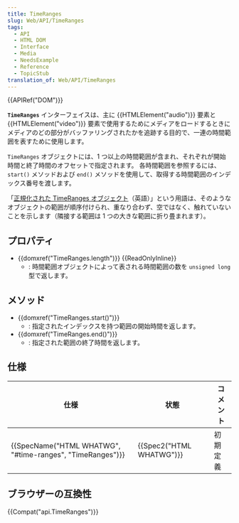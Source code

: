 ```yaml
---
title: TimeRanges
slug: Web/API/TimeRanges
tags:
  - API
  - HTML DOM
  - Interface
  - Media
  - NeedsExample
  - Reference
  - TopicStub
translation_of: Web/API/TimeRanges
---
```

{{APIRef("DOM")}}

**`TimeRanges`** インターフェイスは、主に {{HTMLElement("audio")}} 要素と {{HTMLElement("video")}} 要素で使用するためにメディアをロードするときにメディアのどの部分がバッファリングされたかを追跡する目的で、一連の時間範囲を表すために使用します。

`TimeRanges` オブジェクトには、1 つ以上の時間範囲が含まれ、それぞれが開始時間と終了時間のオフセットで指定されます。 各時間範囲を参照するには、`start()` メソッドおよび `end()` メソッドを使用して、取得する時間範囲のインデックス番号を渡します。

「[正規化された TimeRanges オブジェクト](https://www.w3.org/TR/html52/semantics-embedded-content.html#normalized-timeranges-object)（英語）」という用語は、そのようなオブジェクトの範囲が順序付けられ、重なり合わず、空ではなく、触れていないことを示します（隣接する範囲は 1 つの大きな範囲に折り畳まれます）。

## プロパティ

- {{domxref("TimeRanges.length")}} {{ReadOnlyInline}}
  - : 時間範囲オブジェクトによって表される時間範囲の数を `unsigned long` 型で返します。

## メソッド

- {{domxref("TimeRanges.start()")}}
  - : 指定されたインデックスを持つ範囲の開始時間を返します。
- {{domxref("TimeRanges.end()")}}
  - : 指定された範囲の終了時間を返します。

## 仕様

| 仕様                                                                         | 状態                             | コメント |
| ---------------------------------------------------------------------------- | -------------------------------- | -------- |
| {{SpecName("HTML WHATWG", "#time-ranges", "TimeRanges")}} | {{Spec2("HTML WHATWG")}} | 初期定義 |

## ブラウザーの互換性

{{Compat("api.TimeRanges")}}
